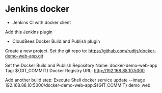 # Jenkins docker

* Jenkins CI with docker client

Add this Jenkins plugin
- CloudBees Docker Build and Publish plugin

Create a new project.
Set the git repo to:
https://github.com/rudijs/docker-demo-web-app.git

Set the Docker Build and Publish
Repository Name: docker-demo-web-app
Tag: ${GIT_COMMIT}
Docker Registry URL: http://192.168.88.10:5000

Add another build step: Execute Shell
docker service update --image 192.168.88.10:5000/docker-demo-web-app:${GIT_COMMIT} demo_web
